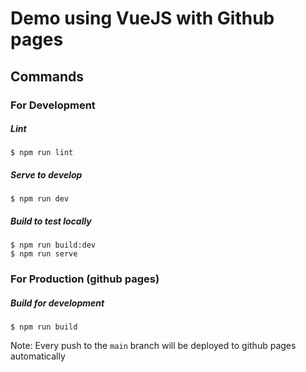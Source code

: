 # Demo using VueJS with Github pages

## Commands

### For Development

##### Lint

```
$ npm run lint
```

##### Serve to develop

```
$ npm run dev
```

##### Build to test locally

```
$ npm run build:dev
$ npm run serve
```

### For Production (github pages)

##### Build for development

```
$ npm run build
```

Note: Every push to the `main` branch will be deployed to github pages automatically
